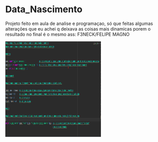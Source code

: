 # Data_Nascimento
 Projeto feito em aula de analise e programaçao, só que feitas algumas alterações que eu achei q deixava as coisas mais dinamicas porem o resultado no final é o mesmo
 ass: F3NECK/FELIPE MAGNO

<img src="python.png" width="300px" height="300px">
